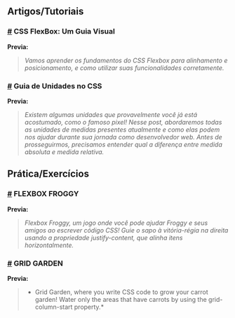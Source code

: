 ## Artigos/Tutoriais

### [#](https://www.alura.com.br/artigos/css-guia-do-flexbox) CSS FlexBox: Um Guia Visual

**Previa:**
>*Vamos aprender os fundamentos do CSS Flexbox para alinhamento e posicionamento, 
e como utilizar suas funcionalidades corretamente.*


### [#](https://www.alura.com.br/artigos/guia-de-unidades-no-css) Guia de Unidades no CSS

**Previa:**
>*Existem algumas unidades que provavelmente você já está acostumado, 
como o famoso pixel! Nesse post, abordaremos todas as unidades de medidas 
presentes atualmente e como elas podem nos ajudar durante sua jornada como 
desenvolvedor web. Antes de prosseguirmos, precisamos entender qual a diferença 
entre medida absoluta e medida relativa.*


## Prática/Exercícios

### [#](https://flexboxfroggy.com/#pt-br) FLEXBOX FROGGY

**Previa:**
>*Flexbox Froggy, um jogo onde você pode ajudar Froggy e seus amigos ao 
escrever código CSS! Guie o sapo à vitória-régia na direita usando a propriedade 
justify-content, que alinha itens horizontalmente.*


### [#](https://cssgridgarden.com/) GRID GARDEN

**Previa:**
>* Grid Garden, where you write CSS code to grow your carrot garden! Water only 
the areas that have carrots by using the grid-column-start property.*
